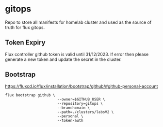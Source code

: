 # gitops

Repo to store all manifests for homelab cluster and used as the source of truth for flux gitops.

## Token Expiry

Flux controller github token is valid until 31/12/2023. If error then please generate a new token and update the secret in the cluster.

## Bootstrap

https://fluxcd.io/flux/installation/bootstrap/github/#github-personal-account

```
flux bootstrap github \
                        --owner=$GITHUB_USER \
                        --repository=gitops \
                        --branch=main \
                        --path=./clusters/labsV2 \
                        --personal \
                        --token-auth
```
